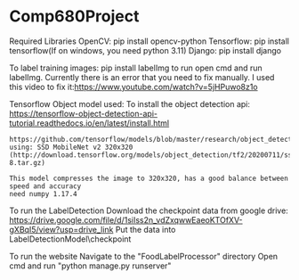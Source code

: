 # Comp680Project

Required Libraries
    OpenCV: pip install opencv-python
    Tensorflow: pip install tensorflow(If on windows, you need python 3.11)
    Django: pip install django

To label training images:
    pip install labelImg
    to run open cmd and run labelImg. Currently there is an error that you need to fix manually. I used this video to fix it:https://www.youtube.com/watch?v=5jHPuwo8z1o

Tensorflow Object model used:
    To install the object detection api: https://tensorflow-object-detection-api-tutorial.readthedocs.io/en/latest/install.html

    https://github.com/tensorflow/models/blob/master/research/object_detection/g3doc/tf2_detection_zoo.md
    using: SSD MobileNet v2 320x320 (http://download.tensorflow.org/models/object_detection/tf2/20200711/ssd_mobilenet_v2_320x320_coco17_tpu-8.tar.gz)

    This model compresses the image to 320x320, has a good balance between speed and accuracy
    need numpy 1.17.4

To run the LabelDetection
    Download the checkpoint data from google drive: https://drive.google.com/file/d/1siIss2n_vdZxqwwEaeoKTOfXV-gXBqI5/view?usp=drive_link
    Put the data into LabelDetectionModel\checkpoint
    
To run the website
    Navigate to the "FoodLabelProcessor" directory
    Open cmd and run "python manage.py runserver"